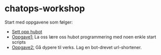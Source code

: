 # chatops-workshop

Start med oppgavene som følger:
  - [Sett opp hubot](https://github.com/bekk/chatops-workshop/blob/master/hubot-setup.md)
  - [Oppgave1:](https://github.com/bekk/chatops-workshop/blob/master/hubot-oppgave1.md) La oss lære oss hubot programmering med noen enkle start scripts
  - [Oppgave2:](https://github.com/bekk/chatops-workshop/blob/master/hubot-oppgave2.md) Gå dypere til verks. Lag en bot-drevet url-shortener.


